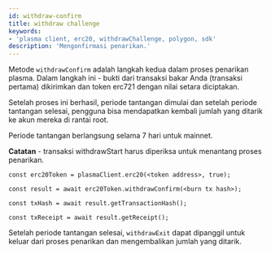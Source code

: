 ```yaml
---
id: withdraw-confirm
title: withdraw challenge
keywords:
- 'plasma client, erc20, withdrawChallenge, polygon, sdk'
description: 'Mengonfirmasi penarikan.'
---
```


Metode `withdrawConfirm` adalah langkah kedua dalam proses penarikan plasma. Dalam langkah ini - bukti dari transaksi bakar Anda (transaksi pertama) dikirimkan dan token erc721 dengan nilai setara diciptakan.

Setelah proses ini berhasil, periode tantangan dimulai dan setelah periode tantangan selesai, pengguna bisa mendapatkan kembali jumlah yang ditarik ke akun mereka di rantai root.

Periode tantangan berlangsung selama 7 hari untuk mainnet.

**Catatan** - transaksi withdrawStart harus diperiksa untuk menantang proses penarikan.

```
const erc20Token = plasmaClient.erc20(<token address>, true);

const result = await erc20Token.withdrawConfirm(<burn tx hash>);

const txHash = await result.getTransactionHash();

const txReceipt = await result.getReceipt();

```

Setelah periode tantangan selesai, `withdrawExit` dapat dipanggil untuk keluar dari proses penarikan dan mengembalikan jumlah yang ditarik.
